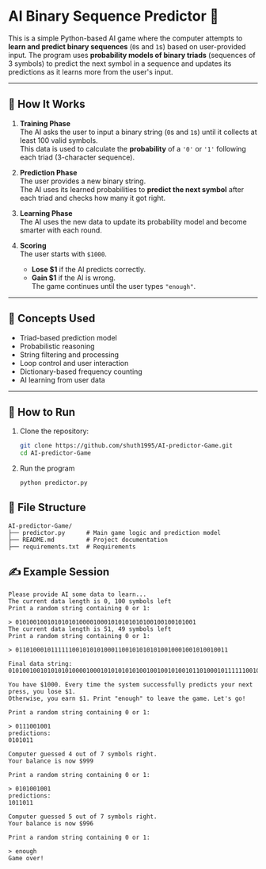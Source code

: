 # AI Binary Sequence Predictor 🎯

This is a simple Python-based AI game where the computer attempts to **learn and predict binary sequences** (`0`s and `1`s) based on user-provided input. The program uses **probability models of binary triads** (sequences of 3 symbols) to predict the next symbol in a sequence and updates its predictions as it learns more from the user's input.

---

## 🚀 How It Works

1. **Training Phase**  
   The AI asks the user to input a binary string (`0`s and `1`s) until it collects at least 100 valid symbols.  
   This data is used to calculate the **probability** of a `'0'` or `'1'` following each triad (3-character sequence).

2. **Prediction Phase**  
   The user provides a new binary string.  
   The AI uses its learned probabilities to **predict the next symbol** after each triad and checks how many it got right.

3. **Learning Phase**  
   The AI uses the new data to update its probability model and become smarter with each round.

4. **Scoring**  
   The user starts with `$1000`.  
   - **Lose $1** if the AI predicts correctly.  
   - **Gain $1** if the AI is wrong.  
   The game continues until the user types `"enough"`.

---

## 🧠 Concepts Used

- Triad-based prediction model
- Probabilistic reasoning
- String filtering and processing
- Loop control and user interaction
- Dictionary-based frequency counting
- AI learning from user data

---

## 🏁 How to Run

1. Clone the repository:
   ```bash
   git clone https://github.com/shuth1995/AI-predictor-Game.git
   cd AI-predictor-Game
   ```

2. Run the program
   ```bash
   python predictor.py
   ```

## 📁 File Structure
```text
AI-predictor-Game/
├── predictor.py      # Main game logic and prediction model
├── README.md         # Project documentation
├── requirements.txt  # Requirements
```

## ✍️ Example Session

```text
Please provide AI some data to learn...
The current data length is 0, 100 symbols left
Print a random string containing 0 or 1:

> 010100100101010101000010001010101010100100100101001
The current data length is 51, 49 symbols left
Print a random string containing 0 or 1:

> 011010001011111100101010100011001010101010010001001010010011

Final data string:
010100100101010101000010001010101010100100100101001011010001011111100101010100011001010101010010001001010010011

You have $1000. Every time the system successfully predicts your next press, you lose $1.
Otherwise, you earn $1. Print "enough" to leave the game. Let's go!

Print a random string containing 0 or 1:

> 0111001001
predictions:
0101011

Computer guessed 4 out of 7 symbols right.
Your balance is now $999

Print a random string containing 0 or 1:

> 0101001001
predictions:
1011011

Computer guessed 5 out of 7 symbols right.
Your balance is now $996

Print a random string containing 0 or 1:

> enough
Game over!
```
